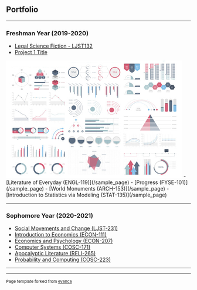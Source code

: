 ## Portfolio

---

### Freshman Year (2019-2020) 

- [Legal Science Fiction - LJST132](/legal_science_fiction)
- [Project 1 Title](/legal_science_fiction)
 <img src="images/dummy_thumbnail.jpg?raw=true"/>
- [Literature of Everyday (ENGL-119)](/sample_page)
- [Progress (FYSE-101)](/sample_page)
- [World Monuments (ARCH-153)](/sample_page)
- [Introduction to Statistics via Modeling (STAT-135)](/sample_page)

---

### Sophomore Year (2020-2021)

- [Social Movements and Change (LJST-231)](http://example.com/)
- [Introduction to Economics (ECON-111)](http://example.com/)
- [Economics and Psychology (ECON-207)](http://example.com/)
- [Computer Systems (COSC-171)](http://example.com/)
- [Apocalyptic Literature (RELI-265)](http://example.com/)
- [Probability and Computing (COSC-223)](http://example.com/)

---



---
<p style="font-size:11px">Page template forked from <a href="https://github.com/evanca/quick-portfolio">evanca</a></p>
<!-- Remove above link if you don't want to attibute -->
